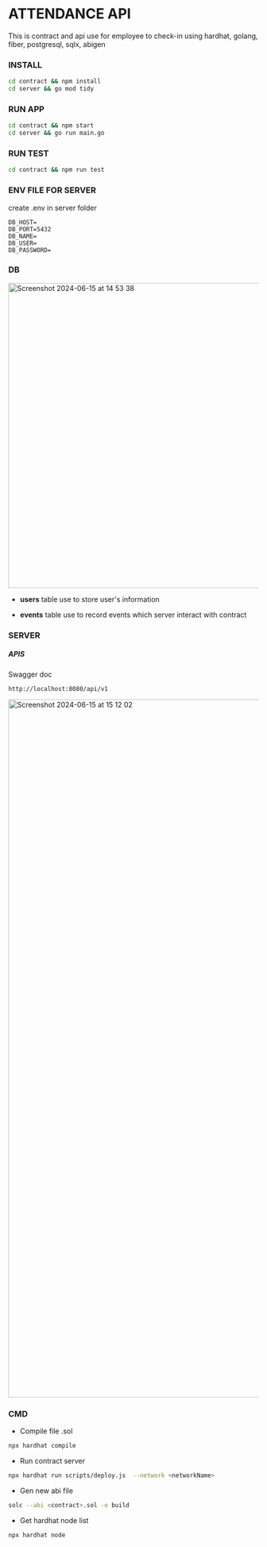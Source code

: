 # ATTENDANCE API
This is contract and api use for employee to check-in using hardhat, golang, fiber, postgresql, sqlx, abigen
### INSTALL
``` sh
cd contract && npm install
cd server && go mod tidy
```
### RUN APP
```sh
cd contract && npm start
cd server && go run main.go
```
### RUN TEST
```sh
cd contract && npm run test
```
### ENV FILE FOR SERVER
create .env in server folder
```
DB_HOST=
DB_PORT=5432
DB_NAME=
DB_USER=
DB_PASSWORD=
```
### DB
<img width="614" alt="Screenshot 2024-06-15 at 14 53 38" src="https://github.com/uncleTen276/greendeco/assets/72869134/fe76b2fb-5abd-498b-8d5c-0c262d301f53">

- <b>users</b> table use to store user's information

- <b>events</b> table use to record events which server interact with contract

### SERVER
##### APIS
Swagger doc
```url
http://localhost:8080/api/v1
```

<img width="1405" alt="Screenshot 2024-06-15 at 15 12 02" src="https://github.com/uncleTen276/greendeco/assets/72869134/aaf79330-b591-4c6a-b9ed-a0e4d8e66c9c">

### CMD
- Compile file .sol
```sh
npx hardhat compile
```
- Run contract server
```sh
npx hardhat run scripts/deploy.js  --network <networkName>
```
- Gen new abi file
```sh
solc --abi <contract>.sol -o build
```
- Get hardhat node list
```sh
npx hardhat node
```







